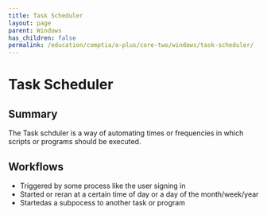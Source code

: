 ```yaml
---
title: Task Scheduler
layout: page
parent: Windows
has_children: false
permalink: /education/comptia/a-plus/core-two/windows/task-scheduler/
---
```


# Task Scheduler

## Summary

The Task schduler is a way of automating times or frequencies in which scripts or programs should be executed.

## Workflows

- Triggered by some process like the user signing in
- Started or reran at a certain time of day or a day of the month/week/year
- Startedas a subpocess to another task or program
